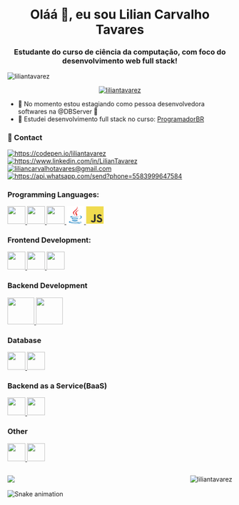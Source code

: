 <h1 align="center">Oláá 👋, eu sou Lilian Carvalho Tavares</h1>
<h3 align="center">Estudante do curso de ciência da computação, com foco do desenvolvimento web full stack!</h3>

<p align="left"> <img src="https://komarev.com/ghpvc/?username=liliantavarez&label=Profile%20views&color=55346f&style=flat" alt="liliantavarez" /> </p>

<p align="center" > <a href="https://github.com/ryo-ma/github-profile-trophy"><img src="https://github-profile-trophy.vercel.app/?username=liliantavarez&row=1&theme=onedark&margin-w=15" alt="liliantavarez" /></a> </p>


- 🔭 No momento estou estagiando como pessoa desenvolvedora softwares na @DBServer 💙
- 🌱 Estudei desenvolvimento full stack no curso: [ProgramadorBR](https://github.com/liliantavarez/ProgramadorBR)

<div>
  
  <h3>📱 Contact </h3>
  <a href="https://codepen.io/liliantavarez"target="_blank">
    <img src="https://img.shields.io/badge/Codepen-000000?style=for-the-badge&logo=codepen&logoColor=white" alt="https://codepen.io/liliantavarez">
  </a>

  <a target="_blank" href="https://www.linkedin.com/in/LilianTavarez">
    <img src="https://img.shields.io/badge/LinkedIn-0077B5?style=for-the-badge&logo=linkedin&logoColor=white" alt="https://www.linkedin.com/in/LilianTavarez">
  </a>

  <a href="mailto: liliancarvalhotavares@gmail.com" target="_blank">
    <img src="https://img.shields.io/badge/Gmail-D14836?style=for-the-badge&logo=gmail&logoColor=white" alt="liliancarvalhotavares@gmail.com">
  </a>  
  
  <a href="https://api.whatsapp.com/send?phone=5583999647584" target="_blank">
    <img src="https://img.shields.io/badge/WhatsApp-25D366?style=for-the-badge&logo=whatsapp&logoColor=white" alt="https://api.whatsapp.com/send?phone=5583999647584">
  </a>  
  
</div>

<div>
<h3 align="left">Programming Languages:</h3>
<p align="left">
    <a href="https://www.cprogramming.com/" target="_blank" rel="noreferrer">
            <img src="https://cdn.jsdelivr.net/gh/devicons/devicon/icons/c/c-line.svg"  width="40" height="40" />
          </a>
    <a href="https://www.w3schools.com/cpp/" target="_blank" rel="noreferrer">
            <img src="https://cdn.jsdelivr.net/gh/devicons/devicon/icons/cplusplus/cplusplus-line.svg" width="40" height="40"  />
    </a>
    <a href="https://www.w3schools.com/cs/" target="_blank" rel="noreferrer">
            <img src="https://cdn.jsdelivr.net/gh/devicons/devicon/icons/csharp/csharp-line.svg" width="40" height="40" />
     </a>
    <a href="https://www.java.com" target="_blank" rel="noreferrer">
        <img src="https://raw.githubusercontent.com/devicons/devicon/master/icons/java/java-original.svg" alt="java" width="40" height="40" /> 
    </a>
    <a href="https://developer.mozilla.org/en-US/docs/Web/JavaScript" target="_blank" rel="noreferrer">
        <img src="https://raw.githubusercontent.com/devicons/devicon/master/icons/javascript/javascript-original.svg" alt="javascript" width="40" height="40" /> 
    </a>
</p>

<h3 align="left">Frontend Development:</h3>
<p align="left">
  <a href="https://www.w3schools.com/css/" target="_blank" rel="noreferrer">             
  <img src="https://cdn.jsdelivr.net/gh/devicons/devicon/icons/css3/css3-plain-wordmark.svg" width="40" height="40" />        
  </a>
  <a href="https://www.w3.org/html/" target="_blank" rel="noreferrer">            
  <img src="https://cdn.jsdelivr.net/gh/devicons/devicon/icons/html5/html5-plain-wordmark.svg" width="40" height="40" />
  </a>
  <a href="https://getbootstrap.com" target="_blank" rel="noreferrer">
  <img src="https://cdn.jsdelivr.net/gh/devicons/devicon/icons/bootstrap/bootstrap-plain-wordmark.svg" width="40" height="40" />
  </a>
</p>

<h3 align="left">Backend Development</h3>
<p align="left">
  <a href="https://nodejs.org" target="_blank" rel="noreferrer">
  <img src="https://cdn.jsdelivr.net/gh/devicons/devicon/icons/nodejs/nodejs-original-wordmark.svg" width="60" height="60" />
  </a>
  <a href="https://expressjs.com" target="_blank" rel="noreferrer">
  <img src="https://cdn.jsdelivr.net/gh/devicons/devicon/icons/express/express-original-wordmark.svg" width="60" height="60" />
  </a>
</p>

<h3 align="left">Database</h3>
<p align="left">
    <a href="https://www.mysql.com/" target="_blank" rel="noreferrer">
    <img src="https://cdn.jsdelivr.net/gh/devicons/devicon/icons/mysql/mysql-original-wordmark.svg" width="40" height="40" />
    </a>
    <a href="https://www.mongodb.com/" target="_blank" rel="noreferrer">
    <img src="https://cdn.jsdelivr.net/gh/devicons/devicon/icons/mongodb/mongodb-original-wordmark.svg" width="40" height="40" />
    </a>
</p>

<h3 align="left">Backend as a Service(BaaS)</h3>
<p align="left">
    <a href="https://firebase.google.com/" target="_blank" rel="noreferrer"> 
            <img src="https://cdn.jsdelivr.net/gh/devicons/devicon/icons/firebase/firebase-plain-wordmark.svg"  width="40" height="40" />
    </a>
 <a href="https://heroku.com" target="_blank" rel="noreferrer"> 
            <img src="https://cdn.jsdelivr.net/gh/devicons/devicon/icons/heroku/heroku-plain-wordmark.svg" width="40" height="40" />
 </a>
</p>

<h3 align="left">Other</h3>
<p align="left">
    <a href="https://git-scm.com/" target="_blank" rel="noreferrer"> 
            <img src="https://cdn.jsdelivr.net/gh/devicons/devicon/icons/git/git-plain-wordmark.svg" width="40" height="40" />
  </a>
    <a href="https://www.figma.com/" target="_blank" rel="noreferrer">
            <img src="https://cdn.jsdelivr.net/gh/devicons/devicon/icons/figma/figma-original.svg"  width="40" height="40" />
  </a>
</p>

</div>

##

<div>
  
  <img align="right" src="https://github-readme-stats.vercel.app/api/top-langs?username=liliantavarez&show_icons=true&locale=en&layout=default&langs_count=8&theme=midnight-purple" alt="liliantavarez">

  <img src="https://github-readme-stats.vercel.app/api?username=liliantavarez&theme=midnight-purple&show_icons=tru">

</div>

  ![Snake animation](https://github.com/liliantavarez/liliantavarez/blob/output/github-contribution-grid-snake.svg)
